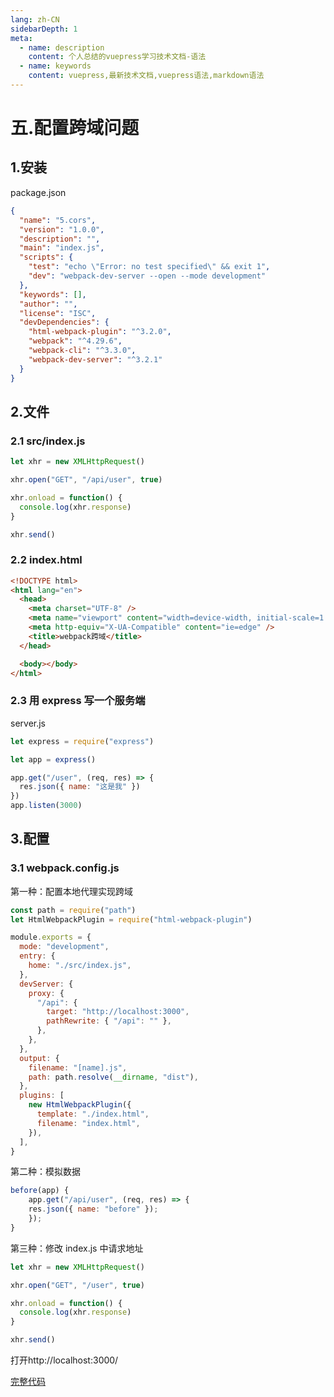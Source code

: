 ```yaml
---
lang: zh-CN
sidebarDepth: 1
meta:
  - name: description
    content: 个人总结的vuepress学习技术文档-语法
  - name: keywords
    content: vuepress,最新技术文档,vuepress语法,markdown语法
---
```


# 五.配置跨域问题

## 1.安装

package.json

```json
{
  "name": "5.cors",
  "version": "1.0.0",
  "description": "",
  "main": "index.js",
  "scripts": {
    "test": "echo \"Error: no test specified\" && exit 1",
    "dev": "webpack-dev-server --open --mode development"
  },
  "keywords": [],
  "author": "",
  "license": "ISC",
  "devDependencies": {
    "html-webpack-plugin": "^3.2.0",
    "webpack": "^4.29.6",
    "webpack-cli": "^3.3.0",
    "webpack-dev-server": "^3.2.1"
  }
}
```

## 2.文件

### 2.1 src/index.js

```js
let xhr = new XMLHttpRequest()

xhr.open("GET", "/api/user", true)

xhr.onload = function() {
  console.log(xhr.response)
}

xhr.send()
```

### 2.2 index.html

```html
<!DOCTYPE html>
<html lang="en">
  <head>
    <meta charset="UTF-8" />
    <meta name="viewport" content="width=device-width, initial-scale=1.0" />
    <meta http-equiv="X-UA-Compatible" content="ie=edge" />
    <title>webpack跨域</title>
  </head>

  <body></body>
</html>
```

### 2.3 用 express 写一个服务端

server.js

```js
let express = require("express")

let app = express()

app.get("/user", (req, res) => {
  res.json({ name: "这是我" })
})
app.listen(3000)
```

## 3.配置

### 3.1 webpack.config.js

第一种：配置本地代理实现跨域

```js
const path = require("path")
let HtmlWebpackPlugin = require("html-webpack-plugin")

module.exports = {
  mode: "development",
  entry: {
    home: "./src/index.js",
  },
  devServer: {
    proxy: {
      "/api": {
        target: "http://localhost:3000",
        pathRewrite: { "/api": "" },
      },
    },
  },
  output: {
    filename: "[name].js",
    path: path.resolve(__dirname, "dist"),
  },
  plugins: [
    new HtmlWebpackPlugin({
      template: "./index.html",
      filename: "index.html",
    }),
  ],
}
```

第二种：模拟数据

```js
before(app) {
    app.get("/api/user", (req, res) => {
    res.json({ name: "before" });
    });
}
```

第三种：修改 index.js 中请求地址

```js
let xhr = new XMLHttpRequest()

xhr.open("GET", "/user", true)

xhr.onload = function() {
  console.log(xhr.response)
}

xhr.send()
```

打开http://localhost:3000/

[完整代码](https://github.com/zhoubichuan/frontend-note/tree/master/3.dev/3.scaffolding/1.webpack/2.config/5.cors)
